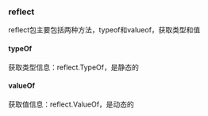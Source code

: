 ### reflect

reflect包主要包括两种方法，typeof和valueof，获取类型和值

#### typeOf
获取类型信息：reflect.TypeOf，是静态的

#### valueOf
获取值信息：reflect.ValueOf，是动态的














